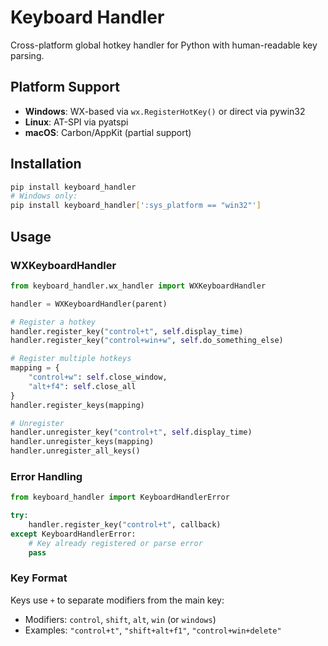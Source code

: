 # Keyboard Handler

Cross-platform global hotkey handler for Python with human-readable key parsing.

## Platform Support

- **Windows**: WX-based via `wx.RegisterHotKey()` or direct via pywin32
- **Linux**: AT-SPI via pyatspi
- **macOS**: Carbon/AppKit (partial support)

## Installation

```bash
pip install keyboard_handler
# Windows only:
pip install keyboard_handler[':sys_platform == "win32"']
```

## Usage

### WXKeyboardHandler

```python
from keyboard_handler.wx_handler import WXKeyboardHandler

handler = WXKeyboardHandler(parent)

# Register a hotkey
handler.register_key("control+t", self.display_time)
handler.register_key("control+win+w", self.do_something_else)

# Register multiple hotkeys
mapping = {
    "control+w": self.close_window,
    "alt+f4": self.close_all
}
handler.register_keys(mapping)

# Unregister
handler.unregister_key("control+t", self.display_time)
handler.unregister_keys(mapping)
handler.unregister_all_keys()
```

### Error Handling

```python
from keyboard_handler import KeyboardHandlerError

try:
    handler.register_key("control+t", callback)
except KeyboardHandlerError:
    # Key already registered or parse error
    pass
```

### Key Format

Keys use `+` to separate modifiers from the main key:

- Modifiers: `control`, `shift`, `alt`, `win` (or `windows`)
- Examples: `"control+t"`, `"shift+alt+f1"`, `"control+win+delete"`

